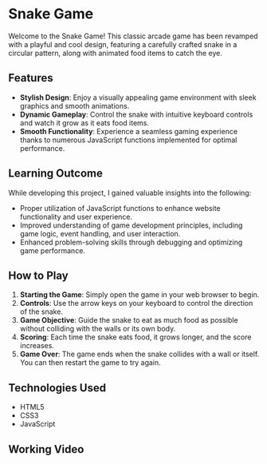 # Snake Game

Welcome to the Snake Game! This classic arcade game has been revamped with a playful and cool design, featuring a carefully crafted snake in a circular pattern, along with animated food items to catch the eye. 

## Features

- **Stylish Design**: Enjoy a visually appealing game environment with sleek graphics and smooth animations.
- **Dynamic Gameplay**: Control the snake with intuitive keyboard controls and watch it grow as it eats food items.
- **Smooth Functionality**: Experience a seamless gaming experience thanks to numerous JavaScript functions implemented for optimal performance.

## Learning Outcome

While developing this project, I gained valuable insights into the following:
- Proper utilization of JavaScript functions to enhance website functionality and user experience.
- Improved understanding of game development principles, including game logic, event handling, and user interaction.
- Enhanced problem-solving skills through debugging and optimizing game performance.

## How to Play

1. **Starting the Game**: Simply open the game in your web browser to begin.
2. **Controls**: Use the arrow keys on your keyboard to control the direction of the snake.
3. **Game Objective**: Guide the snake to eat as much food as possible without colliding with the walls or its own body.
4. **Scoring**: Each time the snake eats food, it grows longer, and the score increases.
5. **Game Over**: The game ends when the snake collides with a wall or itself. You can then restart the game to try again.

## Technologies Used

- HTML5
- CSS3
- JavaScript

## Working Video 

